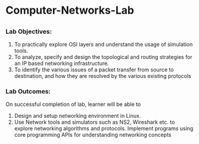 # Computer-Networks-Lab

## <h3> Lab Objectives:
1. To practically explore OSI layers and understand the usage of simulation tools.
2. To analyze, specify and design the topological and routing strategies for an IP based networking infrastructure.
3. To identify the various issues of a packet transfer from source to destination, and how they are resolved by the various existing protocols

### Lab Outcomes: 
On successful completion of lab, learner will be able to
1. Design and setup networking environment in Linux. 
2. Use Network tools and simulators such as NS2, Wireshark etc. to explore networking algorithms and protocols. 
Implement programs using core programming APIs for understanding networking concepts
